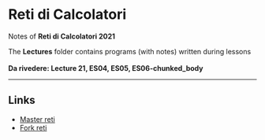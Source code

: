 # Reti di Calcolatori

Notes of **Reti di Calcolatori 2021**

The **Lectures** folder contains programs (with notes) written during lessons
<br><br>
**Da rivedere: Lecture 21, ES04, ES05, ES06-chunked_body** 

____
## Links
* <a href="https://github.com/nicomazz/ComputerNetworks-unipd2018">Master reti</a>
* <a href="https://github.com/tommaso-green/Computer_Networks">Fork reti</a>
